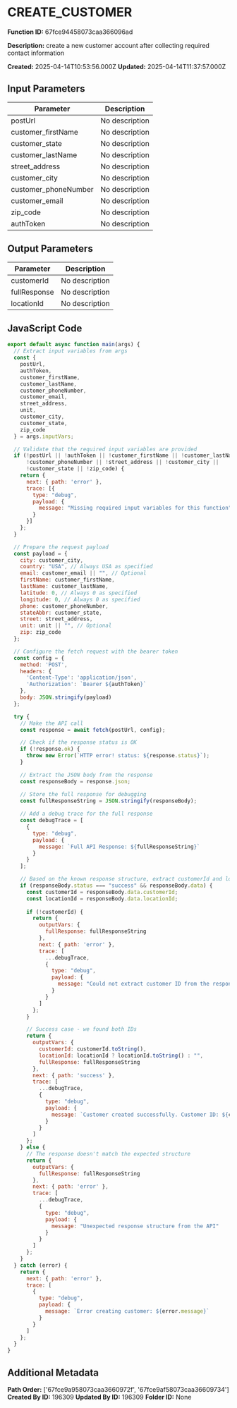 # CREATE_CUSTOMER

**Function ID:** 67fce94458073caa366096ad

**Description:** create a new customer account after collecting required contact information

**Created:** 2025-04-14T10:53:56.000Z
**Updated:** 2025-04-14T11:37:57.000Z

## Input Parameters

| Parameter | Description |
|-----------|-------------|
| postUrl | No description |
| customer_firstName | No description |
| customer_state | No description |
| customer_lastName | No description |
| street_address | No description |
| customer_city | No description |
| customer_phoneNumber | No description |
| customer_email | No description |
| zip_code | No description |
| authToken | No description |


## Output Parameters

| Parameter | Description |
|-----------|-------------|
| customerId | No description |
| fullResponse | No description |
| locationId | No description |


## JavaScript Code

```javascript
export default async function main(args) {
  // Extract input variables from args
  const { 
    postUrl,
    authToken,
    customer_firstName, 
    customer_lastName, 
    customer_phoneNumber, 
    customer_email, 
    street_address, 
    unit, 
    customer_city, 
    customer_state, 
    zip_code 
  } = args.inputVars;

  // Validate that the required input variables are provided
  if (!postUrl || !authToken || !customer_firstName || !customer_lastName || 
      !customer_phoneNumber || !street_address || !customer_city || 
      !customer_state || !zip_code) {
    return {
      next: { path: 'error' },
      trace: [{ 
        type: "debug", 
        payload: { 
          message: "Missing required input variables for this function" 
        } 
      }]
    };
  }

  // Prepare the request payload
  const payload = {
    city: customer_city,
    country: "USA", // Always USA as specified
    email: customer_email || "", // Optional
    firstName: customer_firstName,
    lastName: customer_lastName,
    latitude: 0, // Always 0 as specified
    longitude: 0, // Always 0 as specified
    phone: customer_phoneNumber,
    stateAbbr: customer_state,
    street: street_address,
    unit: unit || "", // Optional
    zip: zip_code
  };

  // Configure the fetch request with the bearer token
  const config = {
    method: 'POST',
    headers: {
      'Content-Type': 'application/json',
      'Authorization': `Bearer ${authToken}`
    },
    body: JSON.stringify(payload)
  };

  try {
    // Make the API call
    const response = await fetch(postUrl, config);

    // Check if the response status is OK
    if (!response.ok) {
      throw new Error(`HTTP error! status: ${response.status}`);
    }

    // Extract the JSON body from the response
    const responseBody = response.json;

    // Store the full response for debugging
    const fullResponseString = JSON.stringify(responseBody);
    
    // Add a debug trace for the full response
    const debugTrace = [
      { 
        type: "debug", 
        payload: { 
          message: `Full API Response: ${fullResponseString}` 
        } 
      }
    ];

    // Based on the known response structure, extract customerId and locationId
    if (responseBody.status === "success" && responseBody.data) {
      const customerId = responseBody.data.customerId;
      const locationId = responseBody.data.locationId;
      
      if (!customerId) {
        return {
          outputVars: { 
            fullResponse: fullResponseString
          },
          next: { path: 'error' },
          trace: [
            ...debugTrace,
            { 
              type: "debug", 
              payload: { 
                message: "Could not extract customer ID from the response" 
              } 
            }
          ]
        };
      }

      // Success case - we found both IDs
      return {
        outputVars: { 
          customerId: customerId.toString(),
          locationId: locationId ? locationId.toString() : "",
          fullResponse: fullResponseString
        },
        next: { path: 'success' },
        trace: [
          ...debugTrace,
          { 
            type: "debug", 
            payload: { 
              message: `Customer created successfully. Customer ID: ${customerId}, Location ID: ${locationId}` 
            } 
          }
        ]
      };
    } else {
      // The response doesn't match the expected structure
      return {
        outputVars: { 
          fullResponse: fullResponseString
        },
        next: { path: 'error' },
        trace: [
          ...debugTrace,
          { 
            type: "debug", 
            payload: { 
              message: "Unexpected response structure from the API" 
            } 
          }
        ]
      };
    }
  } catch (error) {
    return {
      next: { path: 'error' },
      trace: [
        { 
          type: "debug", 
          payload: { 
            message: `Error creating customer: ${error.message}` 
          } 
        }
      ]
    };
  }
}
```

## Additional Metadata

**Path Order:** ['67fce9a958073caa3660972f', '67fce9af58073caa36609734']
**Created By ID:** 196309
**Updated By ID:** 196309
**Folder ID:** None
